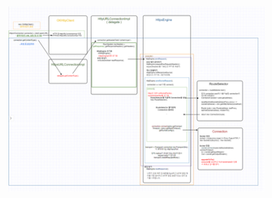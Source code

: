 ![OkHttp Architecture](https://github.com/Study-Java-Together/study-http/blob/master/documents/member/misudev/image/HTTPS.png)
